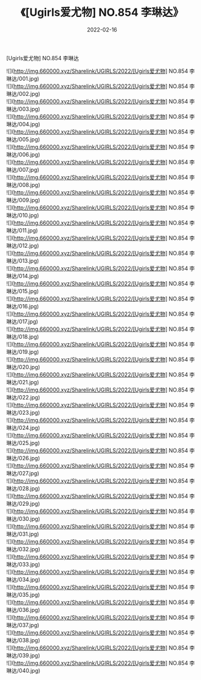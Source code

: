 ﻿---
layout: post
title:  《[Ugirls爱尤物] NO.854 李琳达》
date:   2022-02-16
img: http://img.660000.xyz/Sharelink/UGIRLS/2022/[Ugirls爱尤物] NO.854 李琳达/000.jpg
categories: [美女, 清纯, 唯美]
---

[Ugirls爱尤物] NO.854 李琳达

 ![](http://img.660000.xyz/Sharelink/UGIRLS/2022/[Ugirls爱尤物] NO.854 李琳达/001.jpg) <br>![](http://img.660000.xyz/Sharelink/UGIRLS/2022/[Ugirls爱尤物] NO.854 李琳达/002.jpg) <br>![](http://img.660000.xyz/Sharelink/UGIRLS/2022/[Ugirls爱尤物] NO.854 李琳达/003.jpg) <br>![](http://img.660000.xyz/Sharelink/UGIRLS/2022/[Ugirls爱尤物] NO.854 李琳达/004.jpg) <br>![](http://img.660000.xyz/Sharelink/UGIRLS/2022/[Ugirls爱尤物] NO.854 李琳达/005.jpg) <br>![](http://img.660000.xyz/Sharelink/UGIRLS/2022/[Ugirls爱尤物] NO.854 李琳达/006.jpg) <br>![](http://img.660000.xyz/Sharelink/UGIRLS/2022/[Ugirls爱尤物] NO.854 李琳达/007.jpg) <br>![](http://img.660000.xyz/Sharelink/UGIRLS/2022/[Ugirls爱尤物] NO.854 李琳达/008.jpg) <br>![](http://img.660000.xyz/Sharelink/UGIRLS/2022/[Ugirls爱尤物] NO.854 李琳达/009.jpg) <br>![](http://img.660000.xyz/Sharelink/UGIRLS/2022/[Ugirls爱尤物] NO.854 李琳达/010.jpg) <br>![](http://img.660000.xyz/Sharelink/UGIRLS/2022/[Ugirls爱尤物] NO.854 李琳达/011.jpg) <br>![](http://img.660000.xyz/Sharelink/UGIRLS/2022/[Ugirls爱尤物] NO.854 李琳达/012.jpg) <br>![](http://img.660000.xyz/Sharelink/UGIRLS/2022/[Ugirls爱尤物] NO.854 李琳达/013.jpg) <br>![](http://img.660000.xyz/Sharelink/UGIRLS/2022/[Ugirls爱尤物] NO.854 李琳达/014.jpg) <br>![](http://img.660000.xyz/Sharelink/UGIRLS/2022/[Ugirls爱尤物] NO.854 李琳达/015.jpg) <br>![](http://img.660000.xyz/Sharelink/UGIRLS/2022/[Ugirls爱尤物] NO.854 李琳达/016.jpg) <br>![](http://img.660000.xyz/Sharelink/UGIRLS/2022/[Ugirls爱尤物] NO.854 李琳达/017.jpg) <br>![](http://img.660000.xyz/Sharelink/UGIRLS/2022/[Ugirls爱尤物] NO.854 李琳达/018.jpg) <br>![](http://img.660000.xyz/Sharelink/UGIRLS/2022/[Ugirls爱尤物] NO.854 李琳达/019.jpg) <br>![](http://img.660000.xyz/Sharelink/UGIRLS/2022/[Ugirls爱尤物] NO.854 李琳达/020.jpg) <br>![](http://img.660000.xyz/Sharelink/UGIRLS/2022/[Ugirls爱尤物] NO.854 李琳达/021.jpg) <br>![](http://img.660000.xyz/Sharelink/UGIRLS/2022/[Ugirls爱尤物] NO.854 李琳达/022.jpg) <br>![](http://img.660000.xyz/Sharelink/UGIRLS/2022/[Ugirls爱尤物] NO.854 李琳达/023.jpg) <br>![](http://img.660000.xyz/Sharelink/UGIRLS/2022/[Ugirls爱尤物] NO.854 李琳达/024.jpg) <br>![](http://img.660000.xyz/Sharelink/UGIRLS/2022/[Ugirls爱尤物] NO.854 李琳达/025.jpg) <br>![](http://img.660000.xyz/Sharelink/UGIRLS/2022/[Ugirls爱尤物] NO.854 李琳达/026.jpg) <br>![](http://img.660000.xyz/Sharelink/UGIRLS/2022/[Ugirls爱尤物] NO.854 李琳达/027.jpg) <br>![](http://img.660000.xyz/Sharelink/UGIRLS/2022/[Ugirls爱尤物] NO.854 李琳达/028.jpg) <br>![](http://img.660000.xyz/Sharelink/UGIRLS/2022/[Ugirls爱尤物] NO.854 李琳达/029.jpg) <br>![](http://img.660000.xyz/Sharelink/UGIRLS/2022/[Ugirls爱尤物] NO.854 李琳达/030.jpg) <br>![](http://img.660000.xyz/Sharelink/UGIRLS/2022/[Ugirls爱尤物] NO.854 李琳达/031.jpg) <br>![](http://img.660000.xyz/Sharelink/UGIRLS/2022/[Ugirls爱尤物] NO.854 李琳达/032.jpg) <br>![](http://img.660000.xyz/Sharelink/UGIRLS/2022/[Ugirls爱尤物] NO.854 李琳达/033.jpg) <br>![](http://img.660000.xyz/Sharelink/UGIRLS/2022/[Ugirls爱尤物] NO.854 李琳达/034.jpg) <br>![](http://img.660000.xyz/Sharelink/UGIRLS/2022/[Ugirls爱尤物] NO.854 李琳达/035.jpg) <br>![](http://img.660000.xyz/Sharelink/UGIRLS/2022/[Ugirls爱尤物] NO.854 李琳达/036.jpg) <br>![](http://img.660000.xyz/Sharelink/UGIRLS/2022/[Ugirls爱尤物] NO.854 李琳达/037.jpg) <br>![](http://img.660000.xyz/Sharelink/UGIRLS/2022/[Ugirls爱尤物] NO.854 李琳达/038.jpg) <br>![](http://img.660000.xyz/Sharelink/UGIRLS/2022/[Ugirls爱尤物] NO.854 李琳达/039.jpg) <br>![](http://img.660000.xyz/Sharelink/UGIRLS/2022/[Ugirls爱尤物] NO.854 李琳达/040.jpg) <br>